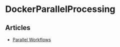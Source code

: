 # DockerParallelProcessing

## Articles

 - [Parallel Workflows](https://dzone.com/articles/parallel-workflows-on-kubernetes)
 
 
